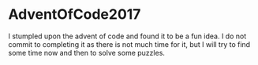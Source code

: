 # AdventOfCode2017
I stumpled upon the advent of code and found it to be a fun idea.
I do not commit to completing it as there is not much time for it, but I will try to find some time now and then to solve some puzzles.
